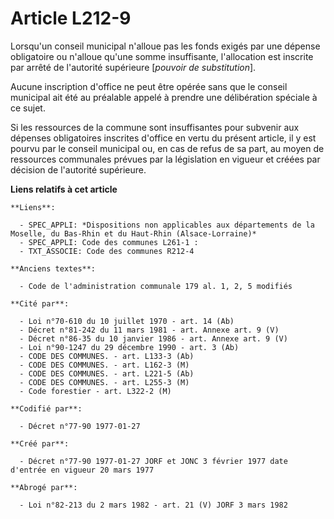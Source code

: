 # Article L212-9

Lorsqu'un conseil municipal n'alloue pas les fonds exigés par une dépense obligatoire ou n'alloue qu'une somme insuffisante,
l'allocation est inscrite par arrêté de l'autorité supérieure [*pouvoir de substitution*].

Aucune inscription d'office ne peut être opérée sans que le conseil municipal ait été au préalable appelé à prendre une
délibération spéciale à ce sujet.

Si les ressources de la commune sont insuffisantes pour subvenir aux dépenses obligatoires inscrites d'office en vertu du
présent article, il y est pourvu par le conseil municipal ou, en cas de refus de sa part, au moyen de ressources communales
prévues par la législation en vigueur et créées par décision de l'autorité supérieure.

**Liens relatifs à cet article**

	**Liens**:

	  - SPEC_APPLI: *Dispositions non applicables aux départements de la Moselle, du Bas-Rhin et du Haut-Rhin (Alsace-Lorraine)*
	  - SPEC_APPLI: Code des communes L261-1 :
	  - TXT_ASSOCIE: Code des communes R212-4

	**Anciens textes**:

	  - Code de l'administration communale 179 al. 1, 2, 5 modifiés

	**Cité par**:

	  - Loi n°70-610 du 10 juillet 1970 - art. 14 (Ab)
	  - Décret n°81-242 du 11 mars 1981 - art. Annexe art. 9 (V)
	  - Décret n°86-35 du 10 janvier 1986 - art. Annexe art. 9 (V)
	  - Loi n°90-1247 du 29 décembre 1990 - art. 3 (Ab)
	  - CODE DES COMMUNES. - art. L133-3 (Ab)
	  - CODE DES COMMUNES. - art. L162-3 (M)
	  - CODE DES COMMUNES. - art. L221-5 (Ab)
	  - CODE DES COMMUNES. - art. L255-3 (M)
	  - Code forestier - art. L322-2 (M)

	**Codifié par**:

	  - Décret n°77-90 1977-01-27

	**Créé par**:

	  - Décret n°77-90 1977-01-27 JORF et JONC 3 février 1977 date d'entrée en vigueur 20 mars 1977

	**Abrogé par**:

	  - Loi n°82-213 du 2 mars 1982 - art. 21 (V) JORF 3 mars 1982
